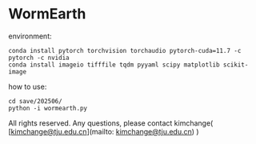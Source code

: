 # WormEarth

environment:

```
conda install pytorch torchvision torchaudio pytorch-cuda=11.7 -c pytorch -c nvidia
conda install imageio tifffile tqdm pyyaml scipy matplotlib scikit-image
```

how to use:

```
cd save/202506/
python -i wormearth.py
```

All rights reserved. Any questions, please contact kimchange( [kimchange@tju.edu.cn](mailto: kimchange@tju.edu.cn) )
